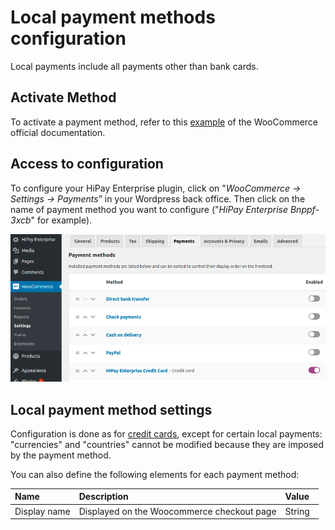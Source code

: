 # Local payment methods configuration

Local payments include all payments other than bank cards.

## Activate Method 

To activate a payment method, refer to this [example](https://docs.woocommerce.com/document/cheque/#section-1) of the WooCommerce official documentation.

## Access to configuration

To configure your HiPay Enterprise plugin, click on "_WooCommerce -> Settings -> Payments_” in your Wordpress back office. Then click on the name of payment method you want to configure ("_HiPay Enterprise Bnppf-3xcb_" for example).

![legend](images/plugin-configuration.png)

## Local payment method settings

Configuration is done as for [credit cards](#global-plugin-and-credit-card-configuration-payment-methods-credit-card), 
except for certain local payments: "currencies" and "countries" cannot be modified because they are imposed by the payment 
method. 

You can also define the following elements for each payment method:

   | Name          | Description | Value |
   |:--------------|:------------|:-----|
   | Display name  |  Displayed on the Woocommerce checkout page | String  |
